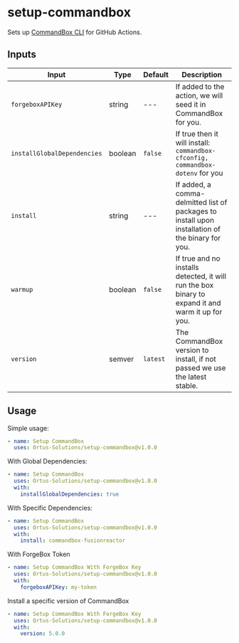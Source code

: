 # setup-commandbox

Sets up [CommandBox CLI](https://www.ortussolutions.com/products/commandbox) for GitHub Actions.

## Inputs

| Input                         | Type          | Default       | Description |
| -------------                 | ------------- | ------------- | ----------- |
| `forgeboxAPIKey`              | string        | ---           | If added to the action, we will seed it in CommandBox for you.
| `installGlobalDependencies`   | boolean       | `false`       | If true then it will install: `commandbox-cfconfig, commandbox-dotenv` for you
| `install`                     | string        | ---           | If added, a comma-delmitted list of packages to install upon installation of the binary for you.
| `warmup`                      | boolean       | `false`       | If true and no installs detected, it will run the box binary to expand it and warm it up for you.
| `version`                     | semver        | `latest`      | The CommandBox version to install, if not passed we use the latest stable.

## Usage

Simple usage:

```yaml
- name: Setup CommandBox
  uses: Ortus-Solutions/setup-commandbox@v1.0.0
```

With Global Dependencies:

```yaml
- name: Setup CommandBox
  uses: Ortus-Solutions/setup-commandbox@v1.0.0
  with:
    installGlobalDependencies: true
```

With Specific Dependencies:

```yaml
- name: Setup CommandBox
  uses: Ortus-Solutions/setup-commandbox@v1.0.0
  with:
    install: commandbox-fusionreactor
```

With ForgeBox Token

```yaml
- name: Setup CommandBox With ForgeBox Key
  uses: Ortus-Solutions/setup-commandbox@v1.0.0
  with:
    forgeboxAPIKey: my-token
```

Install a specific version of CommandBox

```yaml
- name: Setup CommandBox With ForgeBox Key
  uses: Ortus-Solutions/setup-commandbox@v1.0.0
  with:
    version: 5.0.0
```
